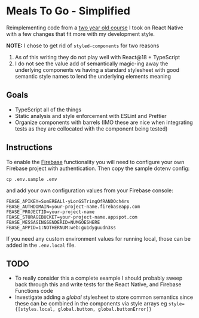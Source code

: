 # Meals To Go - Simplified

Reimplementing code from a [two year old course](https://www.udemy.com/course/complete-react-native-mobile-development-zero-to-mastery-with-hooks) 
I took on React Native with a few changes that fit more with my development style.

**NOTE:** I chose to get rid of `styled-components` for two reasons

1. As of this writing they do not play well with React@18 + TypeScript
2. I do not see the value add of semantically magic-ing away the underlying
   components vs having a standard stylesheet with good semantic style names to
   lend the underlying elements meaning

## Goals

- TypeScript all of the things
- Static analysis and style enforcement with ESLint and Prettier
- Organize components with barrels (IMO these are nice when integrating tests
as they are collocated with the component being tested)

## Instructions

To enable the [Firebase](https://firebase.google.com) functionality you
will need to configure your own Firebase project with authentication. Then
copy the sample dotenv config: 

```shell
cp .env.sample .env
```

and add your own configuration values from
your Firebase console:

```dotenv
FBASE_APIKEY=SomEREALl-yLonGSTringOfRANDOch4rs
FBASE_AUTHDOMAIN=your-project-name.firebaseapp.com
FBASE_PROJECTID=your-project-name
FBASE_STORAGEBUCKET=your-project-name.appspot.com
FBASE_MESSAGINGSENDERID=NUMGOESHERE
FBASE_APPID=1:NOTHERNUM:web:gu1dyguudn3ss
```

If you need any custom environment values for running local, those can be
added in the `.env.local` file.

## TODO

- To really consider this a complete example I should probably sweep back through
this and write tests for the React Native, and Firebase Functions code
- Investigate adding a *global* stylesheet to store common semantics since
these can be combined in the components via style arrays eg `style={[styles.local, global.button, global.buttonError]}`
